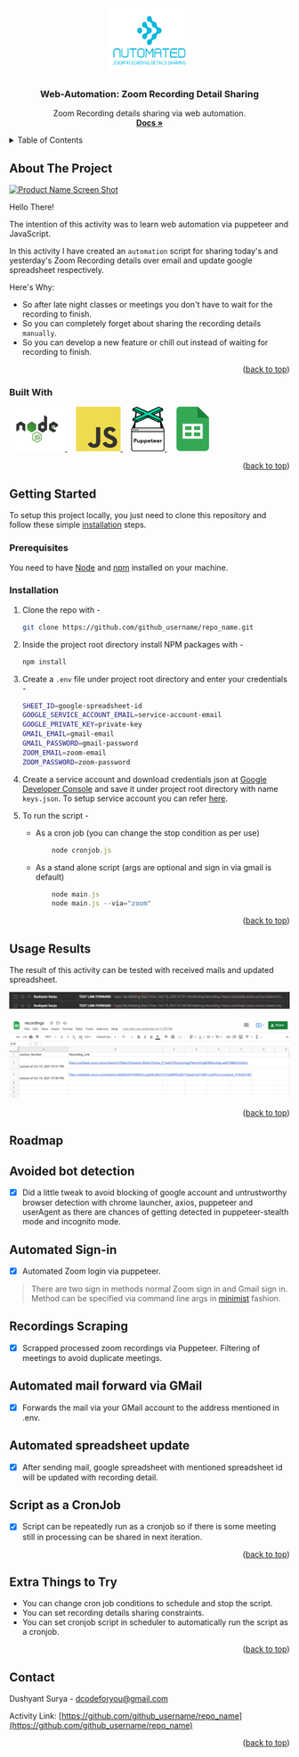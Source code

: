 <div id="top"></div>
<!--
*** Thanks for checking out this activity. If you have any suggestion of open source collab ideas.
*** let me know in my email.
-->

<!-- PROJECT LOGO -->
<br />
<div align="center">
  <a href="https://github.com/dcodeforyou/zoom_recording_sharing_automation">
    <img src="images/general/logo.png" alt="Logo" width="150" height="120">
  </a>

<h3 align="center">Web-Automation: Zoom Recording Detail Sharing</h3>

  <p align="center">
    Zoom Recording details sharing via web automation.
    <br />
    <a href="https://github.com/dcodeforyou/zoom_recording_sharing_automation"><strong>Docs »</strong></a>
    <br />
  </p>
</div>



<!-- TABLE OF CONTENTS -->
<details>
  <summary>Table of Contents</summary>
  <ol>
    <li>
      <a href="#about-the-project">About The Project</a>
      <ul>
        <li><a href="#built-with">Built With</a></li>
      </ul>
    </li>
    <li>
      <a href="#getting-started">Getting Started</a>
      <ul>
        <li><a href="#prerequisites">Prerequisites</a></li>
        <li><a href="#installation">Installation</a></li>
      </ul>
    </li>
    <li><a href="#usage-results">Usage Results</a></li>
    <li>
      <a href="#roadmap">Roadmap</a>
      <ul>
        <li><a href="#avoided-bot-detection">Avoided bot detection</a></li>
        <li><a href="#automated-sign-in">Automated sign-in</a></li>
        <li><a href="#recordings-scraping">Recordings Scraping</a></li>
        <li><a href="#automated-mail-forward-via-gmail">Automated main forward vis GMail</a></li>
        <li><a href="#automated-spreadsheet-update">Automated spreadsheet update</a></li>
      </ul>
    </li>
    <li><a href="#extra-things-to-try">Extra Things to Try</a></li>
    <li><a href="#contact">Contact</a></li>
  </ol>
</details>



<!-- ABOUT THE PROJECT -->
## About The Project

[![Product Name Screen Shot][product-screenshot]](https://github.com/dcodeforyou/zoom_recording_sharing_automation/images/video.mp4)

Hello There!

The intention of this activity was to learn web automation via puppeteer and JavaScript.

In this activity I have created an `automation` script for sharing today's and yesterday's Zoom Recording details over email and update google spreadsheet respectively. 

Here's Why:
* So after late night classes or meetings you don't have to wait for the recording to finish.
* So you can completely forget about sharing the recording details `manually`.
* So you can develop a new feature or chill out instead of waiting for recording to finish.

<p align="right">(<a href="#top">back to top</a>)</p>



### Built With

<a href="https://nodejs.org/en/">
    <img src="images/general/node.png" alt="node" width="100" height="80">
</a>
&nbsp;
&nbsp;
<a href="https://www.javascript.com/">
    <img src="images/general/javascript.png" alt="js" width="80" height="80">
</a>
&nbsp;
&nbsp;
<a href="https://pptr.dev/">
    <img src="images/general/puppeteer.png" alt="pptr" width="60" height="80">
</a>
&nbsp;
&nbsp;
<a href="https://developers.google.com/sheets/api">
    <img src="images/general/spreadsheet.png" alt="sheets" width="60" height="80">
</a>

<p align="right">(<a href="#top">back to top</a>)</p>



<!-- GETTING STARTED -->
## Getting Started

To setup this project locally, you just need to clone this repository and follow these simple <a href="#installation">installation</a> steps. 

### Prerequisites

You need to have [Node](https://www.nodejs.org/) and [npm](https://www.npmjs.com/) installed on your machine.

### Installation

1. Clone the repo with - 
   ```sh
   git clone https://github.com/github_username/repo_name.git
   ```
2. Inside the project root directory install NPM packages with -
   ```sh
   npm install
   ```
3. Create a `.env` file under project root directory and enter your credentials -
   ```sh
   SHEET_ID=google-spreadsheet-id
   GOOGLE_SERVICE_ACCOUNT_EMAIL=service-account-email
   GOOGLE_PRIVATE_KEY=private-key
   GMAIL_EMAIL=gmail-email
   GMAIL_PASSWORD=gmail-password
   ZOOM_EMAIL=zoom-email
   ZOOM_PASSWORD=zoom-password
   ```
4. Create a service account and download credentials json at [Google Developer Console](https://console.cloud.google.com/) and save it under project root directory with name `keys.json`. 
   To setup service account you can refer [here](https://javascript.plainenglish.io/how-to-use-node-js-with-google-sheets-c256c26e10fc).

5. To run the script - 
   * As a cron job (you can change the stop condition as per use)
        ```js
            node cronjob.js
        ```

   * As a stand alone script (args are optional and sign in via gmail is default)
        ```js
            node main.js
            node main.js --via="zoom" 
        ```

<p align="right">(<a href="#top">back to top</a>)</p>



<!-- USAGE EXAMPLES -->
## Usage Results

The result of this activity can be tested with received mails and updated spreadsheet.

 ![Received Mails](images/result/emails.png)

 ![Updated Spreadsheet](images/result/spreadsheet.png)

<p align="right">(<a href="#top">back to top</a>)</p>



<!-- ROADMAP -->
## Roadmap

  ## Avoided bot detection
  - [x] Did a little tweak to avoid blocking of google account and untrustworthy browser detection with chrome launcher, axios, puppeteer and userAgent as there are chances of getting detected in puppeteer-stealth mode and incognito mode.
    
  ## Automated Sign-in
  - [x] Automated Zoom login via puppeteer.
  > There are two sign in methods normal Zoom sign in and Gmail sign in. Method can be specified via command line args in [minimist](https://www.npmjs.com/package/minimist) fashion.

  ## Recordings Scraping
  - [x] Scrapped processed zoom recordings via Puppeteer. Filtering of meetings to avoid duplicate meetings. 

  ## Automated mail forward via GMail
  - [x] Forwards the mail via your GMail account to the address mentioned in .env.

  ## Automated spreadsheet update
  - [x] After sending mail, google spreadsheet with mentioned spreadsheet id will be updated with recording detail.

  ## Script as a CronJob
  - [x] Script can be repeatedly run as a cronjob so if there is some meeting still in processing can be shared in next iteration.

<p align="right">(<a href="#top">back to top</a>)</p>



<!-- EXTRA -->
## Extra Things to Try

 * You can change cron job conditions to schedule and stop the script.
 * You can set recording details sharing constraints.
 * You can set cronjob script in scheduler to automatically run the script as a cronjob.

<p align="right">(<a href="#top">back to top</a>)</p>



<!-- CONTACT -->
## Contact

Dushyant Surya - dcodeforyou@gmail.com

Activity Link: [https://github.com/github_username/repo_name](https://github.com/github_username/repo_name)

<p align="right">(<a href="#top">back to top</a>)</p>



<!-- MARKDOWN LINKS & IMAGES -->
<!-- https://www.markdownguide.org/basic-syntax/#reference-style-links -->
[contributors-shield]: https://img.shields.io/github/contributors/github_username/repo_name.svg?style=for-the-badge
[contributors-url]: https://github.com/github_username/repo_name/graphs/contributors
[forks-shield]: https://img.shields.io/github/forks/github_username/repo_name.svg?style=for-the-badge
[forks-url]: https://github.com/github_username/repo_name/network/members
[stars-shield]: https://img.shields.io/github/stars/github_username/repo_name.svg?style=for-the-badge
[stars-url]: https://github.com/github_username/repo_name/stargazers
[issues-shield]: https://img.shields.io/github/issues/github_username/repo_name.svg?style=for-the-badge
[issues-url]: https://github.com/github_username/repo_name/issues
[license-shield]: https://img.shields.io/github/license/github_username/repo_name.svg?style=for-the-badge
[license-url]: https://github.com/github_username/repo_name/blob/master/LICENSE.txt
[linkedin-shield]: https://img.shields.io/badge/-LinkedIn-black.svg?style=for-the-badge&logo=linkedin&colorB=555
[linkedin-url]: https://linkedin.com/in/linkedin_username
[product-screenshot]: images/screenshot.png
[node-image]: images/node.png
[javascript-image]: images/javascript.png
[puppeteer-image]: images/puppeteer.png
[spreadsheet-image]: images/spreadsheet.png